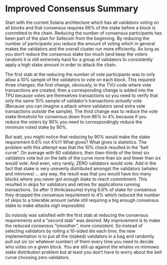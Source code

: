 # Improved Consensus Summary

Start with the current Solana architecture which has all validators voting on all blocks and that consensus requires 66% of the stake before a block is committed to the chain.  Reducing the number of consensus participants has been part of the plan for Safecoin from the beginning.  By reducing the number of participants you reduce the amount of voting which in general makes the validators and the overall cluster run more efficiently.  As long as you don’t reduce the consensus stake too much (and keep the voters random) it is still extremely hard for a group of validators to consistently apply a high stake amount in order to attack the chain. 

The first stab at the reducing the number of vote participants was to only allow a 10% sample of the validators to vote on each block.  This required three changes; the first change, obviously, in the TVU code where vote transactions are created, then a corresponding change is added into the TPU because votes are themselves transactions so you need to verify that only the same 10% sample of validator’s transactions *actually* vote.  (Because you can imagine a attack where validators send extra vote transactions *outside* the sample). The third change was to reduce the vote stake threshold for consensus down from 66% to 4% because if you reduce the voters by 90% you need to correspondingly reduce the minimum voted stake by 90%.

But wait, you might notice that reducing by 90% would make the stake requirement 6.6% not 4%!!!  What gives?  What gives is statistics. The problem with this attempt was that the 10% check resulted in the “bell curve”. On average with 60 validators, then (two-thirds of the time) six validators vote but on the tails of the curve more than six and fewer than six would vote.  And even, very rarely, ZERO validators would vote.  Add in the fact that stake is very unevenly distributed amongst the validators (whales and minnows) … any way, the result was that you would have too many blocks where you never got enough stake to reach commitment. This resulted in skips for validators and retries for applications running transactions.  So after (I think/assume) trying 6.6% of stake for consensus they dropped the consensus requirement to 4% which reduced the number of skips to a tolerable amount (while still requiring a big enough consensus stake to make attacks nigh impossible)

So nobody was satisfied with the first stab at reducing the consensus requirements and a “second stab” was desired.  My improvement is to make the reduced consensus “smoother”, more consistent. So instead of selecting validators by rolling a 10-sided die each time, the new implementation is to put all the (staked) validators in a bag and randomly pull out six (or whatever number) of them every time you need to decide who votes on a given block.  You are still up against the whales vs minnows stake distribution problem but at least you don’t have to worry about the bell curve choosing zero validators.  
